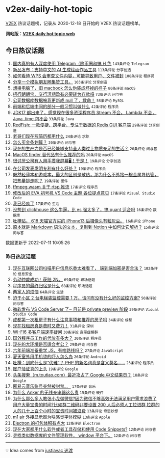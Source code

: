 # v2ex-daily-hot-topic

[V2EX](https://www.v2ex.com/) 热议话题榜，记录从 2020-12-18 日开始的 V2EX 热议话题榜单。

**网站版：[V2EX daily hot topic web](https://boojack.github.io/v2ex-daily-hot-topic-web/)**

## 今日热议话题

<!-- TODAY BEGIN -->

1. [国内真的有人深度使用 Telegram（除币圈和搞 H 色](https://www.v2ex.com/t/865378) `143条评论` `Telegram`
1. [新品发布：支持中文的 AI 生成绘画作品工具](https://www.v2ex.com/t/865457) `113条评论` `分享创造`
1. [如何看待 WPS 会审查文件内容，可能导致用户、文件被封](https://www.v2ex.com/t/865365) `108条评论` `程序员`
1. [分享一个模拟朋友圈集赞工具。](https://www.v2ex.com/t/865375) `103条评论` `分享创造`
1. [想换电脑了，旧 macbook 怎么伪装成坏掉的样子](https://www.v2ex.com/t/865354) `80条评论` `macOS`
1. [招行朝朝宝、交行活期盈有必要转为存款吗](https://www.v2ex.com/t/865361) `73条评论` `问与答`
1. [公司数据库数据被我更新成 null 了，救命！](https://www.v2ex.com/t/865464) `58条评论` `MySQL`
1. [前端和后端中间的部分一般习惯叫做什么](https://www.v2ex.com/t/865407) `42条评论` `程序员`
1. [JDK17 都出来了，感觉现在很多资深程序员 Stream 不会， Lambda 不会， Java .time 包不会](https://www.v2ex.com/t/865425) `33条评论` `Java`
1. [RedFish: 一款便捷、跨平台、专注于数据的 Redis GUI 客户端](https://www.v2ex.com/t/865341) `29条评论` `分享创造`
1. [老哥们现在写简历都用什么](https://www.v2ex.com/t/865423) `24条评论` `求职`
1. [怎么买金条划算？](https://www.v2ex.com/t/865437) `20条评论` `问与答`
1. [现在的生产力是否已经能够支持全人类过上物质充足的生活？](https://www.v2ex.com/t/865415) `20条评论` `问与答`
1. [MacOS finder 替代品有什么推荐的吗](https://www.v2ex.com/t/865346) `20条评论` `macOS`
1. [很讨厌公司有人用手摸我屏幕🖥！于是！](https://www.v2ex.com/t/865410) `19条评论` `分享创造`
1. [在公司发表发明专利有什么好处？](https://www.v2ex.com/t/865386) `19条评论` `程序员`
1. [既然轻薄本和游戏本，最大的区别是散热，那为什么不外接一根金属导热管，把热量排走呢？](https://www.v2ex.com/t/865364) `19条评论` `硬件`
1. [ffmpeg.wasm 关于 rtsp 推流](https://www.v2ex.com/t/865431) `17条评论` `程序员`
1. [修改后的 EVA 初号机 VS Code 主题 各位提点意见](https://www.v2ex.com/t/865339) `17条评论` `Visual Studio Code`
1. [我已经疯了](https://www.v2ex.com/t/865342) `17条评论` `生活`
1. [没想到 clickhouse 这么牛逼，比 es 强太多了，搞 quant 适合吗](https://www.v2ex.com/t/865427) `16条评论` `数据库`
1. [吐槽贴， 618 天猫官方买的 iPhone13 后摄像头有粒灰尘。](https://www.v2ex.com/t/865360) `16条评论` `iPhone`
1. [原本就是 Markdown 语法的文本，复制到 Notion 中如何让它解析？](https://www.v2ex.com/t/865355) `15条评论` `问与答`

数据更新于 2022-07-11 10:05:26

<!-- TODAY END -->

### 昨日热议话题

<!-- YESTERDAY BEGIN -->

1. [现在互联网公司扫描用户信息吃香太难看了， 端到端加密是否合法？](https://www.v2ex.com/t/865227) `102条评论` `信息安全`
1. [劳动仲裁成功！获赔 2N。](https://www.v2ex.com/t/865255) `69条评论` `职场话题`
1. [程序员的最终归宿是什么](https://www.v2ex.com/t/865217) `68条评论` `职场话题`
1. [两家人的烦恼](https://www.v2ex.com/t/865210) `64条评论` `生活`
1. [迫于小区 2 台电梯装监控需要 1 万，请问有没有什么好的监控方案?](https://www.v2ex.com/t/865266) `50条评论` `问与答`
1. [微软发布 VS Code Server 了~ 目前是 private preview 阶段](https://www.v2ex.com/t/865250) `39条评论` `Visual Studio Code`
1. [成都第一次租房子有什么注意事项和推荐的房子吗](https://www.v2ex.com/t/865226) `34条评论` `成都`
1. [现在找租房真是费时又费力！](https://www.v2ex.com/t/865275) `31条评论` `深圳`
1. [WI-FI6 多客户端速率疑问](https://www.v2ex.com/t/865261) `30条评论` `宽带症候群`
1. [国外程序员工作的代价有多大？](https://www.v2ex.com/t/865233) `30条评论` `程序员`
1. [现在的大环境是否适合考公？](https://www.v2ex.com/t/865269) `29条评论` `问与答`
1. [六年前端准备重学 JS，有啥路线吗？](https://www.v2ex.com/t/865282) `27条评论` `JavaScript`
1. [夏天室外用手机烫的吓人怎么办](https://www.v2ex.com/t/865300) `26条评论` `Android`
1. [吐槽：到底什么是“优雅”？ PHP 的新名词真是含义莫名……](https://www.v2ex.com/t/865309) `23条评论` `程序员`
1. [账户验证真的上头](https://www.v2ex.com/t/865306) `19条评论` `Google`
1. [头条搜索（m.toutiao.com）最近攻占了 Google 中文结果页？](https://www.v2ex.com/t/865254) `18条评论` `Google`
1. [网易云音乐账号突然被封禁。。](https://www.v2ex.com/t/865295) `17条评论` `音乐`
1. [为什么 Anker 的无线充电器这么贵](https://www.v2ex.com/t/865248) `15条评论` `硬件`
1. [为什么那么多人教张小龙做微信?因为微信不够高效无法满足用户需求浪费了用户大量宝贵的时间?比如群二维码非要设置 200 人后必须人工拉进群,拉群的人的几十上百个小时的宝贵时间被浪费](https://www.v2ex.com/t/865328) `13条评论` `奇思妙想`
1. [m1 air 外接显示器为啥感觉字体模糊](https://www.v2ex.com/t/865225) `13条评论` `Apple`
1. [Electron 的打包体积有点大](https://www.v2ex.com/t/865312) `12条评论` `Electron`
1. [现在大家都用什么软件或者工具存储和使用 Code Snippets?](https://www.v2ex.com/t/865283) `12条评论` `问与答`
1. [寻找类似数据库的文件管理软件， window 平台下。](https://www.v2ex.com/t/865264) `12条评论` `问与答`

<!-- YESTERDAY END -->

---

💡 Idea comes from [justjavac 迷渡](https://github.com/justjavac/)
